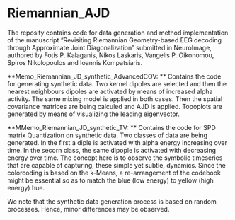 # Riemannian_AJD
The reposity contains code for data generation and method implementation of the manuscript “Revisiting Riemannian Geometry-based EEG decoding through Approximate Joint Diagonalization” submitted in NeuroImage, authored by Fotis P. Kalaganis, Nikos Laskaris, Vangelis P. Oikonomou, Spiros Nikolopoulos and Ioannis Kompatsiaris.


**Memo_Riemannian_JD_synthetic_AdvancedCOV: **
Contains the code for generating synthetic data. Two kernel dipoles are selected and then the nearest neighbours dipoles are activated by means of increased alpha activity. The same mixing model is applied in both cases. Then the spatial covariance matrices are being calculed and AJD is applied. Topoplots are generated by means of visualizing the leading eigenvector.


**MMemo_Riemannian_JD_synthetic_TV: **
Contains the code for SPD matrix Quantization on synthetic data. Two classes of data are being generated. In the first a diple is activated with alpha energy increasing over time. In the secorn class, the same dipople is activated with decreasing energy over time. The concept here is to observe the symbolic timeseries that are capable of capturing, these simple yet subtle, dynamics. Since the colorcoding is based on the k-Means, a re-arrangement of the codebook might be essential so as to match the blue (low energy) to yellow (high energy) hue.


We note that the synthetic data generation process is based on random processes. Hence, minor differences may be observed.
